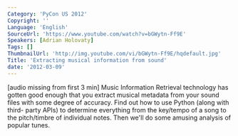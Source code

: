 ```yaml
---
Category: 'PyCon US 2012'
Copyright: ''
Language: 'English'
SourceUrl: 'https://www.youtube.com/watch?v=bGWytn-Ff9E'
Speakers: [Adrian Holovaty]
Tags: []
ThumbnailUrl: 'http://img.youtube.com/vi/bGWytn-Ff9E/hqdefault.jpg'
Title: 'Extracting musical information from sound'
date: '2012-03-09'
---
```

[audio missing from first 3 min] Music Information Retrieval technology has
gotten good enough that you extract musical metadata from your sound files
with some degree of accuracy. Find out how to use Python (along with third-
party APIs) to determine everything from the key/tempo of a song to the
pitch/timbre of individual notes. Then we'll do some amusing analysis of
popular tunes.

